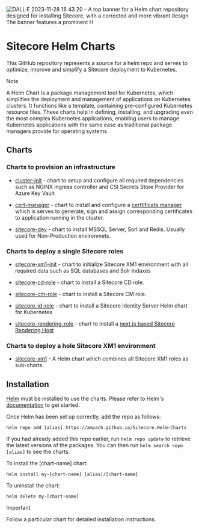 ![DALL·E 2023-11-28 18 43 20 - A top banner for a Helm chart repository designed for installing Sitecore, with a corrected and more vibrant design  The banner features a prominent H](https://github.com/ampach/Sitecore.Helm-Charts/assets/1925984/0b54b5e4-7ede-41d4-93b2-7dca5630eeca)


# Sitecore Helm Charts

This GitHub repository represents a source for a helm repo and serves to optimize, improve and simplify a Sitecore deployment to Kubernetes. 

> [!NOTE]
> A Helm Chart is a package management tool for Kubernetes, which simplifies the deployment and management of applications on Kubernetes clusters. It functions like a template, containing pre-configured Kubernetes resource files. These charts help in defining, installing, and upgrading even the most complex Kubernetes applications, enabling users to manage Kubernetes applications with the same ease as traditional package managers provide for operating systems.

## Charts

### Charts to provision an infrastructure

- [cluster-init](charts/cluster-init) - chart to setup and configure all required dependencies such as NGINX ingress controller and CSI Secrets Store Provider for Azure Key Vault

- [cert-manager](charts/cert-manager) - chart to install and configure a [certtificate manager](https://cert-manager.io/) which is serves to generate, sign and assign corresponding certificates to application running in the cluster.

- [sitecore-dev](charts/sitecore-dev) - chart to install MSSQL Server, Sorl and Redis. Usually used for Non-Production environmets. 

### Charts to deploy a single Sitecore roles

- [sitecore-xm1-init](charts/sitecore-xm1-init) - chart to initialize Sitecore XM1 environment with all required data such as SQL databases and Solr indaxes

- [sitecore-cd-role](charts/sitecore-cd) - chart to install a Sitecore CD role.

- [sitecore-cm-role](charts/sitecore-cm) - chart to install a Sitecore CM role.

- [sitecore-id-role](charts/sitecore-id) - chart to install a Sitecore Identity Server Helm chart for Kubernetes 

- [sitecore-rendering-role](charts/sitecore-rendering) - chart to install a [next.js based Sitecore Rendering Host ](https://github.com/sitecorelabs/xmcloud-foundation-head-dev/tree/main/src/sxastarter)

### Charts to deploy a hole Sitecore XM1 environment

- [sitecore-xm1](charts/sitecore-xm1) - A Helm chart which combines all Sitecore XM1 roles as sub-charts.

## Installation

[Helm](https://helm.sh) must be installed to use the charts.  Please refer to
Helm's [documentation](https://helm.sh/docs) to get started.

Once Helm has been set up correctly, add the repo as follows:

    helm repo add [alias] https://ampach.github.io/Sitecore.Helm-Charts

If you had already added this repo earlier, run `helm repo update` to retrieve
the latest versions of the packages.  You can then run `helm search repo
[alias]` to see the charts.

To install the [chart-name] chart:

    helm install my-[chart-name] [alias]/[chart-name]

To uninstall the chart:

    helm delete my-[chart-name]

> [!IMPORTANT]
> Follow a particular chart for detailed installation instructions.
